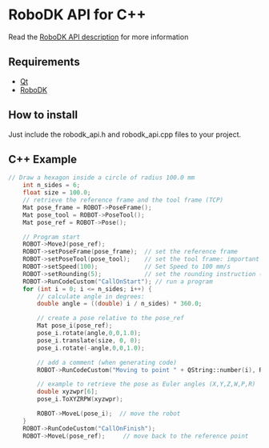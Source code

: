 RoboDK API for C++
======================

Read the [RoboDK API description](../README.md) for more information

Requirements
------------
- [Qt](https://www.qt.io/download)
- [RoboDK](https://robodk.com/download)

How to install
------------
Just include the robodk_api.h and robodk_api.cpp files to your project.

C++ Example
------------
```c++
// Draw a hexagon inside a circle of radius 100.0 mm
    int n_sides = 6;
    float size = 100.0;
    // retrieve the reference frame and the tool frame (TCP)
    Mat pose_frame = ROBOT->PoseFrame();
    Mat pose_tool = ROBOT->PoseTool();
    Mat pose_ref = ROBOT->Pose();

    // Program start
    ROBOT->MoveJ(pose_ref);
    ROBOT->setPoseFrame(pose_frame);  // set the reference frame
    ROBOT->setPoseTool(pose_tool);    // set the tool frame: important for Online Programming
    ROBOT->setSpeed(100);             // Set Speed to 100 mm/s
    ROBOT->setRounding(5);            // set the rounding instruction (C_DIS & APO_DIS / CNT / ZoneData / Blend Radius / ...)
    ROBOT->RunCodeCustom("CallOnStart"); // run a program
    for (int i = 0; i <= n_sides; i++) {
        // calculate angle in degrees:
        double angle = ((double) i / n_sides) * 360.0;

        // create a pose relative to the pose_ref
        Mat pose_i(pose_ref);
        pose_i.rotate(angle,0,0,1.0);
        pose_i.translate(size, 0, 0);
        pose_i.rotate(-angle,0,0,1.0);

        // add a comment (when generating code)
        ROBOT->RunCodeCustom("Moving to point " + QString::number(i), RoboDK::INSTRUCTION_COMMENT);

        // example to retrieve the pose as Euler angles (X,Y,Z,W,P,R)
        double xyzwpr[6];
        pose_i.ToXYZRPW(xyzwpr);

        ROBOT->MoveL(pose_i);  // move the robot
    }
    ROBOT->RunCodeCustom("CallOnFinish");
    ROBOT->MoveL(pose_ref);     // move back to the reference point
```
